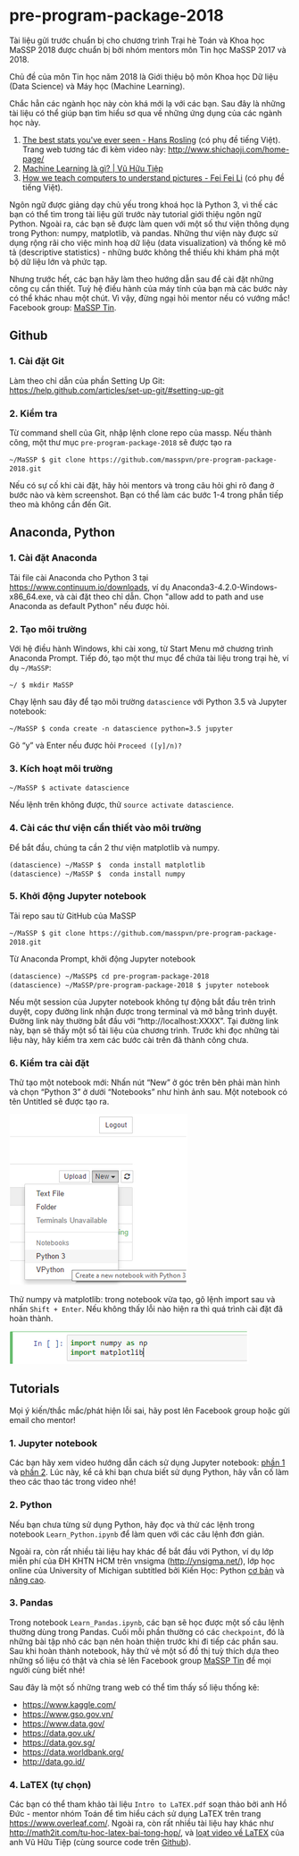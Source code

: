 # pre-program-package-2018
Tài liệu gửi trước chuẩn bị cho chương trình Trại hè Toán và Khoa học MaSSP 2018 được chuẩn bị bởi nhóm mentors môn Tin học MaSSP 2017 và 2018.

Chủ đề của môn Tin học năm 2018 là Giới thiệu bộ môn Khoa học Dữ liệu (Data Science) và Máy học (Machine Learning).

Chắc hẳn các ngành học này còn khá mới lạ với các bạn. Sau đây là những tài liệu có thể giúp bạn tìm hiểu sơ qua về những ứng dụng của các ngành học này.

1. [The best stats you've ever seen - Hans Rosling](https://www.ted.com/talks/hans_rosling_shows_the_best_stats_you_ve_ever_seen/transcript ) (có phụ đề tiếng Việt). Trang web tương tác đi kèm video này: http://www.shichaoji.com/home-page/
2. [Machine Learning là gì? | Vũ Hữu Tiệp](http://machinelearningcoban.com/2016/12/26/introduce/)
3. [How we teach computers to understand pictures - Fei Fei Li](https://www.ted.com/talks/fei_fei_li_how_we_re_teaching_computers_to_understand_pictures/transcript) (có phụ đề tiếng Việt).

Ngôn ngữ được giảng dạy chủ yếu trong khoá học là Python 3, vì thế các bạn có thể tìm trong tài liệu gửi trước này tutorial giới thiệu ngôn ngữ Python. Ngoài ra, các bạn sẽ được làm quen với một số thư viện thông dụng trong Python: numpy, matplotlib, và pandas. Những thư viện này được sử dụng rộng rãi cho việc minh hoạ dữ liệu (data visualization) và thống kê mô tả (descriptive statistics) - những bước không thể thiếu khi khám phá một bộ dữ liệu lớn và phức tạp.

Nhưng trước hết, các bạn hãy làm theo hướng dẫn sau để cài đặt những công cụ cần thiết. Tuỳ hệ điều hành của máy tính của bạn mà các bước này có thể khác nhau một chút. Vì vậy, đừng ngại hỏi mentor nếu có vướng mắc! Facebook group: [MaSSP Tin](https://www.facebook.com/groups/183191748970952/).

## Github
### 1. Cài đặt Git
Làm theo chỉ dẫn của phần Setting Up Git: https://help.github.com/articles/set-up-git/#setting-up-git
### 2. Kiểm tra
Từ command shell của Git, nhập lệnh clone repo của massp. Nếu thành công, một thư mục `pre-program-package-2018` sẽ được tạo ra
```
~/MaSSP $ git clone https://github.com/masspvn/pre-program-package-2018.git
```
Nếu có sự cố khi cài đặt, hãy hỏi mentors và trong câu hỏi ghi rõ đang ở bước nào và kèm screenshot. Bạn có thể làm các bước 1-4 trong phần tiếp theo mà không cần đến Git.
## Anaconda, Python
### 1. Cài đặt Anaconda

Tải file cài Anaconda cho Python 3 tại https://www.continuum.io/downloads, ví dụ Anaconda3-4.2.0-Windows-x86_64.exe, và cài đặt theo chỉ dẫn. Chọn "allow add to path and use Anaconda as default Python" nếu được hỏi.
### 2. Tạo môi trường

Với hệ điều hành Windows, khi cài xong, từ Start Menu mở chương trình Anaconda Prompt. Tiếp đó, tạo một thư mục để chứa tài liệu trong trại hè, ví dụ `~/MaSSP`:
```
~/ $ mkdir MaSSP
```
Chạy lệnh sau đây để tạo môi trường `datascience` với Python 3.5 và Jupyter notebook:
```
~/MaSSP $ conda create -n datascience python=3.5 jupyter
```
Gõ “y” và Enter nếu được hỏi `Proceed ([y]/n)?`

### 3. Kích hoạt môi trường
```
~/MaSSP $ activate datascience
```
Nếu lệnh trên không được, thử `source activate datascience`.

### 4. Cài các thư viện cần thiết vào môi trường

Để bắt đầu, chúng ta cần 2 thư viện matplotlib và numpy.
```
(datascience) ~/MaSSP $  conda install matplotlib
(datascience) ~/MaSSP $  conda install numpy
```
### 5. Khởi động Jupyter notebook

Tải repo sau từ GitHub của MaSSP
```
~/MaSSP $ git clone https://github.com/masspvn/pre-program-package-2018.git  
```
Từ Anaconda Prompt, khởi động Jupyter notebook
```
(datascience) ~/MaSSP$ cd pre-program-package-2018
(datascience) ~/MaSSP/pre-program-package-2018 $ jupyter notebook
```
Nếu một session của Jupyter notebook không tự động bắt đầu trên trình duyệt, copy đường link nhận được trong terminal và mở bằng trình duyệt. Đường link này thường bắt đầu với “http://localhost:XXXX”. Tại đường link này, bạn sẽ thấy một số tài liệu của chương trình. Trước khi đọc những tài liệu này, hãy kiểm tra xem các bước cài trên đã thành công chưa.

### 6. Kiểm tra cài đặt

Thử tạo một notebook mới: Nhấn nút “New” ở góc trên bên phải màn hình và chọn “Python 3” ở dưới “Notebooks” như hình ảnh sau. Một notebook có tên Untitled sẽ được tạo ra.

![tạo notebook](/images/create_new_notebook.png)

Thử numpy và matplotlib: trong notebook vừa tạo, gõ lệnh import sau và nhấn `Shift + Enter`. Nếu không thấy lỗi nào hiện ra thì quá trình cài đặt đã hoàn thành.

![thử numpy và matplotlib](/images/verify_numpy_matplotlib.png)

## Tutorials
Mọi ý kiến/thắc mắc/phát hiện lỗi sai, hãy post lên Facebook group hoặc gửi email cho mentor!
### 1. Jupyter notebook
Các bạn hãy xem video hướng dẫn cách sử dụng Jupyter notebook: [phần 1](https://www.youtube.com/watch?v=vYAvS97jqN8&t=0s&list=PLqOu9En69v830W527rOX__3v23eZIqGCH) và [phần 2](https://www.youtube.com/watch?v=8zb0u782AsQ&t=4s&list=PLqOu9En69v830W527rOX__3v23eZIqGCH). Lúc này, kể cả khi bạn chưa biết sử dụng Python, hãy vẫn cố làm theo các thao tác trong video nhé!

### 2. Python
Nếu bạn chưa từng sử dụng Python, hãy đọc và thử các lệnh trong notebook `Learn_Python.ipynb` để làm quen với các câu lệnh đơn giản.

Ngoài ra, còn rất nhiều tài liệu hay khác để bắt đầu với Python, ví dụ lớp miễn phí của ĐH KHTN HCM trên vnsigma (http://vnsigma.net/), lớp học online của University of Michigan subtitled bởi Kiến Học: Python [cơ bản](http://study.kienhoc.vn/courses/course-v1:UMICH+CS101+2016_T3/about) và [nâng cao](http://study.kienhoc.vn/courses/course-v1:UMICH+CS201+2016_T3/about).

### 3. Pandas
Trong notebook `Learn_Pandas.ipynb`, các bạn sẽ học được một số câu lệnh thường dùng trong Pandas. Cuối mỗi phần thường có các `checkpoint`, đó là những bài tập nhỏ các bạn nên hoàn thiện trước khi đi tiếp các phần sau. Sau khi hoàn thành notebook, hãy thử vẽ một số đồ thị tuỳ thích dựa theo những số liệu có thật và chia sẻ lên Facebook group [MaSSP Tin](https://www.facebook.com/groups/183191748970952/) để mọi người cùng biết nhé!

Sau đây là một số những trang web có thể tìm thấy số liệu thống kê:
- https://www.kaggle.com/
- https://www.gso.gov.vn/
- https://www.data.gov/
- https://data.gov.uk/
- https://data.gov.sg/
- https://data.worldbank.org/
- http://data.go.id/

### 4. LaTEX (tự chọn)
Các bạn có thể tham khảo tài liệu `Intro to LaTEX.pdf` soạn thảo bởi anh Hồ Đức - mentor nhóm Toán để tìm hiểu cách sử dụng LaTEX trên trang https://www.overleaf.com/. Ngoài ra, còn rất nhiều tài liệu hay khác như http://math2it.com/tu-hoc-latex-bai-tong-hop/, và [loạt video về LaTEX](https://www.youtube.com/watch?v=Qc82mJTDzt8&index=2&list=PLlsF2nDmyL7msihnebzII_KVWy6URxDfp) của anh Vũ Hữu Tiệp (cùng source code trên [Github](https://github.com/tiepvupsu/LatexBasics)).
